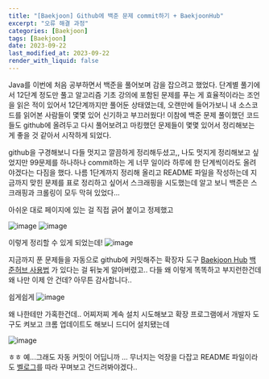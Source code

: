 ```yaml
---
title: "[Baekjoon] Github에 백준 문제 commit하기 + BaekjoonHub"
excerpt: "오류 해결 과정"
categories: [Baekjoon]
tags: [Baekjoon]
date: 2023-09-22
last_modified_at: 2023-09-22
render_with_liquid: false
---
```

Java를 이번에 처음 공부하면서 백준을 풀어보며 감을 잡으려고 했었다. 단계별 풀기에서 12단계 정도만 풀고 알고리즘 기초 강의에 포함된 문제를 푸는 게 효율적이라는 조언을 읽은 적이 있어서 12단계까지만 풀어둔 상태였는데, 오랜만에 들어가보니 내 소스코드를 읽어본 사람들이 몇몇 있어 신기하고 부끄러웠다!
이참에 백준 문제 풀이했던 코드들도 github에 올려두고 다시 풀어보려고 마킹했던 문제들이 몇몇 있어서 정리해보는 게 좋을 것 같아서 시작하게 되었다.

github을 구경해보니 다들 멋지고 깔끔하게 정리해두셨고,, 나도 멋지게 정리해보고 싶었지만 99문제를 하나하나 commit하는 게 너무 일이라 하루에 한 단계씩이라도 올려야겠다는 다짐을 했다.
나름 1단계까지 정리해 올리고 README 파일을 작성하는데 지금까지 맞힌 문제를 표로 정리하고 싶어서 스크래핑을 시도했는데 알고 보니 백준은 스크래핑과 크롤링이 모두 막혀 있었다...

아쉬운 대로 페이지에 있는 걸 직접 긁어 붙이고 정제했고

![image](https://github.com/yeondori/yeondori.github.io/assets/93027942/7f8d0fe4-e819-4b42-8bf0-24c56d974c5f)
![image](https://github.com/yeondori/yeondori.github.io/assets/93027942/2668934f-9b45-4723-bd4f-b06967c39493)

이렇게 정리할 수 있게 되었는데!
![image](https://github.com/yeondori/yeondori.github.io/assets/93027942/2349bca8-bc93-4329-af21-7168d47c975f)

지금까지 푼 문제들을 자동으로 github에 커밋해주는 확장자 도구 [Baekjoon Hub](https://chrome.google.com/webstore/detail/%EB%B0%B1%EC%A4%80%ED%97%88%EB%B8%8Cbaekjoonhub/ccammcjdkpgjmcpijpahlehmapgmphmk?hl=ko)  [백준허브 사용법](https://oliviakim.tistory.com/34) 가 있다는 걸 뒤늦게 알아버렸고.. 다들 왜 이렇게 똑똑하고 부지런한건데 왜 나만 이제 안 건데? 아무튼 감사합니다..

쉽게쉽게 
![image](https://github.com/yeondori/yeondori.github.io/assets/93027942/856c274f-016a-4a59-8f52-c6929e7dbc55)

왜 나한테만 가혹한건데.. 어찌저찌 계속 설치 시도해보고 확장 프로그램에서 개발자 도구도 켜보고 크롬 업데이트도 해보니 드디어 설치됐는데

![image](https://github.com/yeondori/yeondori.github.io/assets/93027942/396e9d81-5366-47f2-8396-c45c5ad32880)

ㅎㅎ 예...그래도 자동 커밋이 어딥니까 ... 무너지는 억장을 다잡고 README 파일이라도 [벨로그](https://velog.io/@betterfuture4/%EA%B9%83%ED%97%88%EB%B8%8C-%EC%9E%94%EB%94%94%EC%97%90-%EB%AC%BC-%EC%A3%BC%EA%B8%B0feat.BaekjoonHub%EB%A1%9C-%EB%B0%B1%EC%A4%80-%EB%AC%B8%EC%A0%9C-%EC%9E%90%EB%8F%99-%EC%97%85%EB%A1%9C%EB%93%9C)를 따라 꾸며보고 건드려봐야겠다.. 




